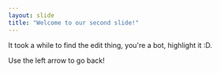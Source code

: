 ```yaml
---
layout: slide
title: "Welcome to our second slide!"
---
```

It took a while to find the edit thing, you're a bot, highlight it :D.

Use the left arrow to go back!
